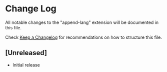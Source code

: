 # Change Log

All notable changes to the "append-lang" extension will be documented in this file.

Check [Keep a Changelog](http://keepachangelog.com/) for recommendations on how to structure this file.

## [Unreleased]

- Initial release